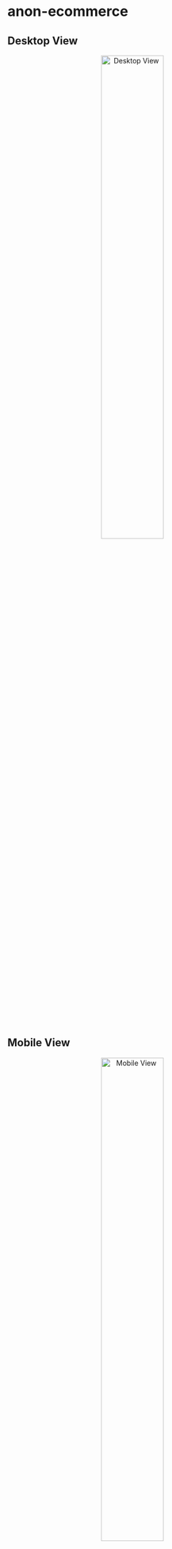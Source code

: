 # anon-ecommerce

## Desktop View
<p align="center">
  <img src="https://github.com/user-attachments/assets/e81c9c0f-2cc3-4127-932e-9839409ec19c" width="50%" height="auto" alt="Desktop View">
</p>

## Mobile View
<p align="center">
  <img src="https://github.com/user-attachments/assets/dd689a2d-ec93-4a02-b2c5-e64744369ab1" width="50%" height="auto" alt="Mobile View">
</p>
